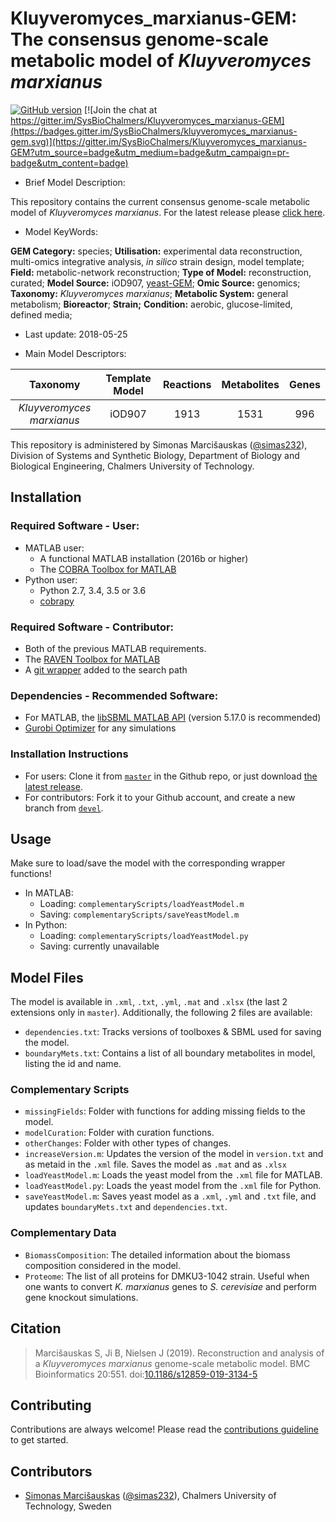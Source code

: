 # Kluyveromyces_marxianus-GEM: The consensus genome-scale metabolic model of _Kluyveromyces marxianus_

[![GitHub version](https://badge.fury.io/gh/sysbiochalmers%2Fkluyveromyces_marxianus-gem.svg)](https://badge.fury.io/gh/sysbiochalmers%2Fkluyveromyces_marxianus-gem) [![Join the chat at https://gitter.im/SysBioChalmers/Kluyveromyces_marxianus-GEM](https://badges.gitter.im/SysBioChalmers/kluyveromyces_marxianus-gem.svg)](https://gitter.im/SysBioChalmers/Kluyveromyces_marxianus-GEM?utm_source=badge&utm_medium=badge&utm_campaign=pr-badge&utm_content=badge)

* Brief Model Description:

This repository contains the current consensus genome-scale metabolic model of _Kluyveromyces marxianus_. For the latest release please [click here](https://github.com/SysBioChalmers/Kluyveromyces_marxianus-GEM/releases).

* Model KeyWords:

**GEM Category:** species; **Utilisation:** experimental data reconstruction, multi-omics integrative analysis, _in silico_ strain design, model template; **Field:** metabolic-network reconstruction; **Type of Model:** reconstruction, curated; **Model Source:** iOD907, [yeast-GEM](https://github.com/SysBioChalmers/yeast-GEM); **Omic Source:** genomics; **Taxonomy:** _Kluyveromyces marxianus_; **Metabolic System:** general metabolism; **Bioreactor**; **Strain;** **Condition:** aerobic, glucose-limited, defined media;

* Last update: 2018-05-25

* Main Model Descriptors:

|Taxonomy | Template Model | Reactions | Metabolites| Genes |
|:-------:|:--------------:|:---------:|:----------:|:-----:|
|_Kluyveromyces marxianus_|iOD907|1913|1531|996|

This repository is administered by Simonas Marcišauskas ([@simas232](https://github.com/simas232)), Division of Systems and Synthetic Biology, Department of Biology and Biological Engineering, Chalmers University of Technology.

## Installation

### Required Software - User:

* MATLAB user:
  * A functional MATLAB installation (2016b or higher)
  * The [COBRA Toolbox for MATLAB](https://github.com/opencobra/cobratoolbox)
* Python user:
  * Python 2.7, 3.4, 3.5 or 3.6
  * [cobrapy](https://github.com/opencobra/cobrapy)

### Required Software - Contributor:

* Both of the previous MATLAB requirements.
* The [RAVEN Toolbox for MATLAB](https://github.com/SysBioChalmers/RAVEN)
* A [git wrapper](https://github.com/manur/MATLAB-git) added to the search path

### Dependencies - Recommended Software:
* For MATLAB, the [libSBML MATLAB API](https://sourceforge.net/projects/sbml/files/libsbml/MATLAB%20Interface/) (version 5.17.0 is recommended)
* [Gurobi Optimizer](http://www.gurobi.com/registration/download-reg) for any simulations

### Installation Instructions
* For users: Clone it from [`master`](https://github.com/SysBioChalmers/Kluyveromyces_marxianus-GEM) in the Github repo, or just download [the latest release](https://github.com/SysBioChalmers/Kluyveromyces_marxianus-GEM/releases).
* For contributors: Fork it to your Github account, and create a new branch from [`devel`](https://github.com/SysBioChalmers/Kluyveromyces_marxianus-GEM/tree/devel).

## Usage

Make sure to load/save the model with the corresponding wrapper functions!
* In MATLAB:
  * Loading: `complementaryScripts/loadYeastModel.m`
  * Saving: `complementaryScripts/saveYeastModel.m`
* In Python:
  * Loading: `complementaryScripts/loadYeastModel.py`
  * Saving: currently unavailable

## Model Files

The model is available in `.xml`, `.txt`, `.yml`, `.mat` and `.xlsx` (the last 2 extensions only in `master`). Additionally, the following 2 files are available:
* `dependencies.txt`: Tracks versions of toolboxes & SBML used for saving the model.
* `boundaryMets.txt`: Contains a list of all boundary metabolites in model, listing the id and name.

### Complementary Scripts

* `missingFields`: Folder with functions for adding missing fields to the model.
* `modelCuration`: Folder with curation functions.
* `otherChanges`: Folder with other types of changes.
* `increaseVersion.m`: Updates the version of the model in `version.txt` and as metaid in the `.xml` file. Saves the model as `.mat` and as `.xlsx`
* `loadYeastModel.m`: Loads the yeast model from the `.xml` file for MATLAB.
* `loadYeastModel.py`: Loads the yeast model from the `.xml` file for Python.
* `saveYeastModel.m`: Saves yeast model as a `.xml`, `.yml` and `.txt` file, and updates `boundaryMets.txt` and `dependencies.txt`.

### Complementary Data

* `BiomassComposition`: The detailed information about the biomass composition considered in the model.
* `Proteome`: The list of all proteins for DMKU3-1042 strain. Useful when one wants to convert _K. marxianus_ genes to _S. cerevisiae_ and perform gene knockout simulations.

## Citation

>Marcišauskas S, Ji B, Nielsen J (2019). Reconstruction and analysis of a _Kluyveromyces marxianus_ genome-scale metabolic model. BMC Bioinformatics 20:551. doi:[10.1186/s12859-019-3134-5](https://bmcbioinformatics.biomedcentral.com/articles/10.1186/s12859-019-3134-5)

## Contributing

Contributions are always welcome! Please read the [contributions guideline](https://github.com/SysBioChalmers/Kluyveromyces_marxianus-GEM/blob/master/.github/CONTRIBUTING.md) to get started.

## Contributors

* [Simonas Marcišauskas](https://www.chalmers.se/en/Staff/Pages/simmarc.aspx) ([@simas232](https://github.com/simas232)), Chalmers University of Technology, Sweden
